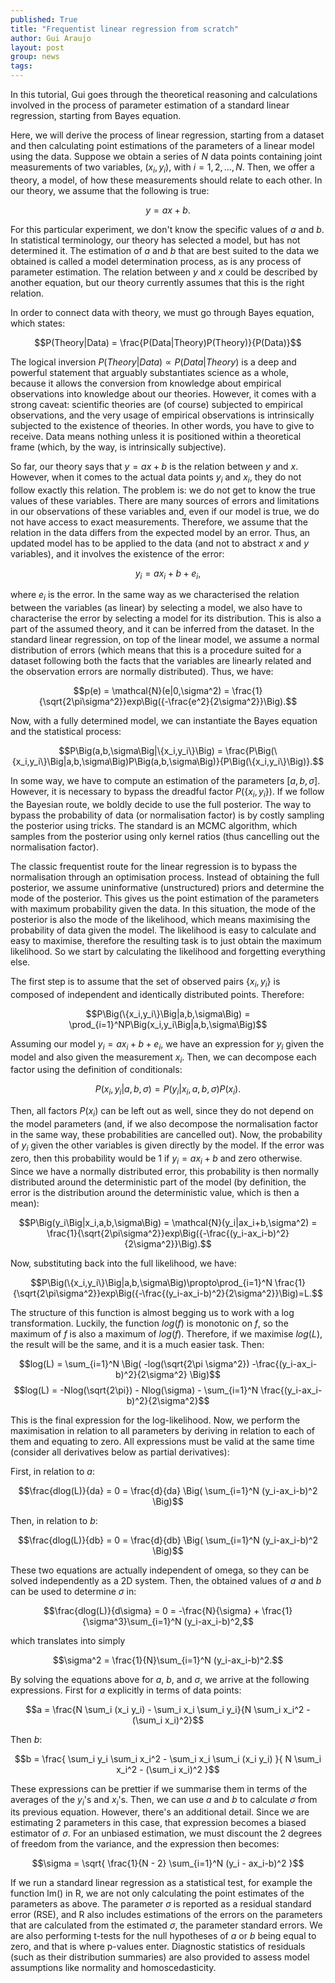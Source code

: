 ```yaml
---
published: True
title: "Frequentist linear regression from scratch"
author: Gui Araujo
layout: post
group: news
tags: 
---
```


In this tutorial, Gui goes through the theoretical reasoning and calculations involved in the process of parameter estimation of a standard linear regression, starting from Bayes equation.

Here, we will derive the process of linear regression, starting from a dataset and then calculating point estimations of the parameters of a linear model using the data. Suppose we obtain a series of $N$ data points containing joint measurements of two variables, $(x_i,y_i)$, with $i=1,2,...,N$. Then, we offer a theory, a model, of how these measurements should relate to each other. In our theory, we assume that the following is true:

$$y = ax+b.$$

For this particular experiment, we don't know the specific values of $a$ and $b$. In statistical terminology, our theory has selected a model, but has not determined it. The estimation of $a$ and $b$ that are best suited to the data we obtained is called a model determination process, as is any process of parameter estimation. The relation between $y$ and $x$ could be described by another equation, but our theory currently assumes that this is the right relation.

In order to connect data with theory, we must go through Bayes equation, which states:

$$P(Theory|Data) = \frac{P(Data|Theory)P(Theory)}{P(Data)}$$

The logical inversion $P(Theory|Data) \propto P(Data|Theory)$ is a deep and powerful statement that arguably substantiates science as a whole, because it allows the conversion from knowledge about empirical observations into knowledge about our theories. However, it comes with a strong caveat: scientific theories are (of course) subjected to empirical observations, and the very usage of empirical observations is intrinsically subjected to the existence of theories. In other words, you have to give to receive. Data means nothing unless it is positioned within a theoretical frame (which, by the way, is intrinsically subjective).

So far, our theory says that $y = ax+b$ is the relation between $y$ and $x$. However, when it comes to the actual data points $y_i$ and $x_i$, they do not follow exactly this relation. The problem is: we do not get to know the true values of these variables. There are many sources of errors and limitations in our observations of these variables and, even if our model is true, we do not have access to exact measurements. Therefore, we assume that the relation in the data differs from the expected model by an error. Thus, an updated model has to be applied to the data (and not to abstract $x$ and $y$ variables), and it involves the existence of the error:

$$y_i = ax_i+b+e_i,$$

where $e_i$ is the error. In the same way as we characterised the relation between the variables (as linear) by selecting a model, we also have to characterise the error by selecting a model for its distribution. This is also a part of the assumed theory, and it can be inferred from the dataset. In the standard linear regression, on top of the linear model, we assume a normal distribution of errors (which means that this is a procedure suited for a dataset following both the facts that the variables are linearly related and the observation errors are normally distributed). Thus, we have:

$$p(e) = \mathcal{N}(e|0,\sigma^2) = \frac{1}{\sqrt{2\pi\sigma^2}}exp\Big({-\frac{e^2}{2\sigma^2}}\Big).$$

Now, with a fully determined model, we can instantiate the Bayes equation and the statistical process:

$$P\Big(a,b,\sigma\Big|\{x_i,y_i\}\Big) = \frac{P\Big(\{x_i,y_i\}\Big|a,b,\sigma\Big)P\Big(a,b,\sigma\Big)}{P\Big(\{x_i,y_i\}\Big)}.$$

In some way, we have to compute an estimation of the parameters $[a,b,\sigma]$. However, it is necessary to bypass the dreadful factor $P\Big(\{x_i,y_i\}\Big)$. If we follow the Bayesian route, we boldly decide to use the full posterior. The way to bypass the probability of data (or normalisation factor) is by costly sampling the posterior using tricks. The standard is an MCMC algorithm, which samples from the posterior using only kernel ratios (thus cancelling out the normalisation factor).

The classic frequentist route for the linear regression is to bypass the normalisation through an optimisation process. Instead of obtaining the full posterior, we assume uninformative (unstructured) priors and determine the mode of the posterior. This gives us the point estimation of the parameters with maximum probability given the data. In this situation, the mode of the posterior is also the mode of the likelihood, which means maximising the probability of data given the model. The likelihood is easy to calculate and easy to maximise, therefore the resulting task is to just obtain the maximum likelihood. So we start by calculating the likelihood and forgetting everything else.

The first step is to assume that the set of observed pairs $\{x_i,y_i\}$ is composed of independent and identically distributed points. Therefore:

$$P\Big(\{x_i,y_i\}\Big|a,b,\sigma\Big) = \prod_{i=1}^NP\Big(x_i,y_i\Big|a,b,\sigma\Big)$$

Assuming our model $y_i = ax_i+b+e_i$, we have an expression for $y_i$ given the model and also given the measurement $x_i$. Then, we can decompose each factor using the definition of conditionals:

$$P\Big(x_i,y_i\Big|a,b,\sigma\Big) = P\Big(y_i\Big|x_i,a,b,\sigma\Big)P(x_i).$$

Then, all factors $P(x_i)$ can be left out as well, since they do not depend on the model parameters (and, if we also decompose the normalisation factor in the same way, these probabilities are cancelled out). Now, the probability of $y_i$ given the other variables is given directly by the model. If the error was zero, then this probability would be $1$ if $y_i=ax_i+b$ and zero otherwise. Since we have a normally distributed error, this probability is then normally distributed around the deterministic part of the model (by definition, the error is the distribution around the deterministic value, which is then a mean):

$$P\Big(y_i\Big|x_i,a,b,\sigma\Big) = \mathcal{N}(y_i|ax_i+b,\sigma^2) = \frac{1}{\sqrt{2\pi\sigma^2}}exp\Big({-\frac{(y_i-ax_i-b)^2}{2\sigma^2}}\Big).$$

Now, substituting back into the full likelihood, we have:

$$P\Big(\{x_i,y_i\}\Big|a,b,\sigma\Big)\propto\prod_{i=1}^N \frac{1}{\sqrt{2\pi\sigma^2}}exp\Big({-\frac{(y_i-ax_i-b)^2}{2\sigma^2}}\Big)=L.$$

The structure of this function is almost begging us to work with a log transformation. Luckily, the function $log(f)$ is monotonic on $f$, so the maximum of $f$ is also a maximum of $log(f)$. Therefore, if we maximise $log(L)$, the result will be the same, and it is a much easier task. Then:

$$log(L) = \sum_{i=1}^N \Big( -log(\sqrt{2\pi \sigma^2}) -\frac{(y_i-ax_i-b)^2}{2\sigma^2} \Big)$$
$$log(L) = -Nlog(\sqrt{2\pi}) - Nlog(\sigma) - \sum_{i=1}^N \frac{(y_i-ax_i-b)^2}{2\sigma^2}$$

This is the final expression for the log-likelihood. Now, we perform the maximisation in relation to all parameters by deriving in relation to each of them and equating to zero. All expressions must be valid at the same time (consider all derivatives below as partial derivatives):

First, in relation to $a$:

$$\frac{dlog(L)}{da} = 0 = \frac{d}{da} \Big(   \sum_{i=1}^N (y_i-ax_i-b)^2  \Big)$$

Then, in relation to $b$:

$$\frac{dlog(L)}{db} = 0 = \frac{d}{db} \Big(   \sum_{i=1}^N (y_i-ax_i-b)^2  \Big)$$

These two equations are actually independent of omega, so they can be solved independently as a 2D system. Then, the obtained values of $a$ and $b$ can be used to determine $\sigma$ in:

$$\frac{dlog(L)}{d\sigma} = 0 = -\frac{N}{\sigma} + \frac{1}{\sigma^3}\sum_{i=1}^N (y_i-ax_i-b)^2,$$

which translates into simply

$$\sigma^2 = \frac{1}{N}\sum_{i=1}^N (y_i-ax_i-b)^2.$$

By solving the equations above for $a$, $b$, and $\sigma$, we arrive at the following expressions. First for $a$ explicitly in terms of data points:

$$a =  \frac{N \sum_i (x_i y_i) - \sum_i x_i \sum_i y_i}{N \sum_i x_i^2 - (\sum_i x_i)^2}$$

Then $b$:

$$b = \frac{ \sum_i y_i \sum_i x_i^2 - \sum_i x_i \sum_i (x_i y_i) }{ N \sum_i x_i^2 - (\sum_i x_i)^2 }$$

These expressions can be prettier if we summarise them in terms of the averages of the $y_i$'s and $x_i$'s. Then, we can use $a$ and $b$ to calculate $\sigma$ from its previous equation. However, there's an additional detail. Since we are estimating 2 parameters in this case, that expression becomes a biased estimator of $\sigma$. For an unbiased estimation, we must discount the 2 degrees of freedom from the variance, and the expression then becomes:

$$\sigma = \sqrt{ \frac{1}{N - 2} \sum_{i=1}^N (y_i - ax_i-b)^2 }$$

If we run a standard linear regression as a statistical test, for example the function lm() in R, we are not only calculating the point estimates of the parameters as above. The parameter $\sigma$ is reported as a residual standard error (RSE), and R also includes estimations of the errors on the parameters that are calculated from the estimated $\sigma$, the parameter standard errors. We are also performing t-tests for the null hypotheses of $a$ or $b$ being equal to zero, and that is where p-values enter. Diagnostic statistics of residuals (such as their distribution summaries) are also provided to assess model assumptions like normality and homoscedasticity.
